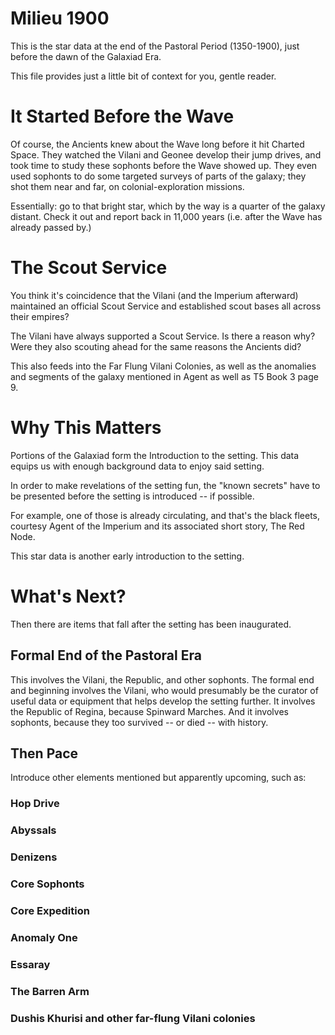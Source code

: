 # Milieu 1900
This is the star data at the end of the Pastoral Period (1350-1900),
just before the dawn of the Galaxiad Era.

This file provides just a little bit of context for you, gentle reader.

# It Started Before the Wave
Of course, the Ancients knew about the Wave long before it hit Charted Space.
They watched the Vilani and Geonee develop their jump drives, and took time to 
study these sophonts before the Wave showed up. They even used sophonts to do
some targeted surveys of parts of the galaxy; they shot them near and far,
on colonial-exploration missions.

Essentially: go to that bright star, which by the way is a quarter of the 
galaxy distant. Check it out and report back in 11,000 years (i.e. after
the Wave has already passed by.)

# The Scout Service
You think it's coincidence that the Vilani (and the Imperium afterward) 
maintained an official Scout Service and established scout bases all across
their empires?

The Vilani have always supported a Scout Service. Is there a reason why? 
Were they also scouting ahead for the same reasons the Ancients did?

This also feeds into the Far Flung Vilani Colonies, as well as the anomalies 
and segments of the galaxy mentioned in Agent as well as T5 Book 3 page 9.


# Why This Matters
Portions of the Galaxiad form the Introduction to the setting.  This data
equips us with enough background data to enjoy said setting.

In order to make revelations of the setting fun, the "known secrets" have to
be presented before the setting is introduced -- if possible. 

For example, one of those is already circulating, and that's the black fleets, 
courtesy Agent of the Imperium and its associated short story, The Red Node.

This star data is another early introduction to the setting.

# What's Next?
Then there are items that fall after the setting has been inaugurated.

## Formal End of the Pastoral Era
This involves the Vilani, the Republic, and other sophonts. The formal end
and beginning involves the Vilani, who would presumably be the curator
of useful data or equipment that helps develop the setting further.  It 
involves the Republic of Regina, because Spinward Marches.  And it involves
sophonts, because they too survived -- or died -- with history.

## Then Pace 
Introduce other elements mentioned but apparently upcoming, such as:

### Hop Drive
### Abyssals
### Denizens
### Core Sophonts
### Core Expedition
### Anomaly One
### Essaray
### The Barren Arm
### Dushis Khurisi and other far-flung Vilani colonies
